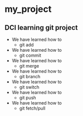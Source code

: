# my_project
## DCI learning git project
- We have learned how to
  - git add
- We have learned how to
  - git commit
- We have learned how to
  - git merge
- We have learned how to
  - git branch  
- We have learned how to
  - git switch
- We have learned how to
  - git push
- We have learned how to
  - git fetch/pull
